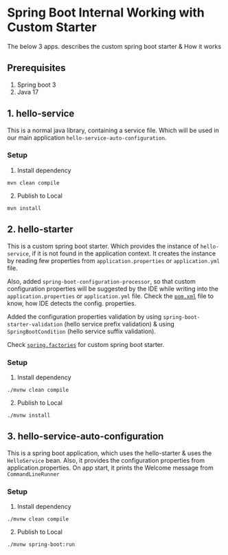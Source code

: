 # Spring Boot Internal Working with Custom Starter

The below 3 apps. describes the custom spring boot starter & How it works

## Prerequisites
1. Spring boot 3
2. Java 17

## 1. hello-service
This is a normal java library, containing a service file. Which will be used in our main application `hello-service-auto-configuration`.

### Setup
1. Install dependency 
```
mvn clean compile
```
2. Publish to Local 
```
mvn install
```


## 2. hello-starter
This is a custom spring boot starter. Which provides the instance of `hello-service`, if it is not found in the application context. It creates the instance by reading few properties from `application.properties` or `application.yml` file.

Also, added `spring-boot-configuration-processor`, so that custom configuration properties will be suggested by the IDE while writing into the `application.properties` or `application.yml` file. Check the [`pom.xml`](https://github.com/AmanKamani/spring-boot-internal-working/blob/main/hello-starter/pom.xml) file to know, how IDE detects the config. properties.

Added the configuration properties validation by using `spring-boot-starter-validation` (hello service prefix validation) & using `SpringBootCondition` (hello service suffix validation).

Check [`spring.factories`](https://github.com/AmanKamani/spring-boot-internal-working/blob/main/hello-starter/src/main/resources/META-INF/spring.factories) for custom spring boot starter.

### Setup
1. Install dependency 
```
./mvnw clean compile
```
2. Publish to Local 
```
./mvnw install
```


## 3. hello-service-auto-configuration
This is a spring boot application, which uses the hello-starter & uses the `HelloService` bean. Also, it provides the configuration properties from application.properties. On app start, it prints the Welcome message from `CommandLineRunner`

### Setup
1. Install dependency 
```
./mvnw clean compile
```
2. Publish to Local 
```
./mvnw spring-boot:run
```
